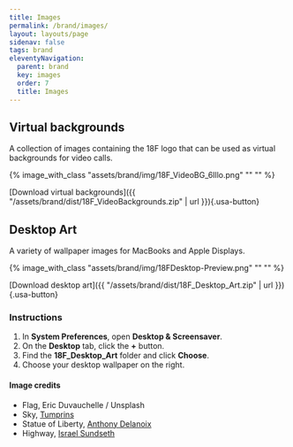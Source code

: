 ```yaml
---
title: Images
permalink: /brand/images/
layout: layouts/page
sidenav: false
tags: brand
eleventyNavigation:
  parent: brand
  key: images
  order: 7
  title: Images
---
```

## Virtual backgrounds
A collection of images containing the 18F logo that can be used as virtual backgrounds for video calls.

{% image_with_class "assets/brand/img/18F_VideoBG_6Illo.png" "" "" %}

[Download virtual backgrounds]({{ "/assets/brand/dist/18F_VideoBackgrounds.zip" | url }}){.usa-button}

## Desktop Art
A variety of wallpaper images for MacBooks and Apple Displays.

{% image_with_class "assets/brand/img/18FDesktop-Preview.png" "" "" %}

[Download desktop art]({{ "/assets/brand/dist/18F_Desktop_Art.zip" | url }}){.usa-button}

### Instructions
1. In **System Preferences**, open **Desktop &amp; Screensaver**.
2. On the **Desktop** tab, click the **+** button.
3. Find the **18F_Desktop_Art** folder and click **Choose**.
4. Choose your desktop wallpaper on the right.

#### Image credits
* Flag, Eric Duvauchelle / Unsplash
* Sky, [Tumprins](http://tumblr.unsplash.com/post/54230079634/download-tumprins)
* Statue of Liberty, [Anthony Delanoix](https://unsplash.com/photos/ciJJ57qsQLs)
* Highway, [Israel Sundseth](https://unsplash.com/photos/BYu8ITUWMfc/)
